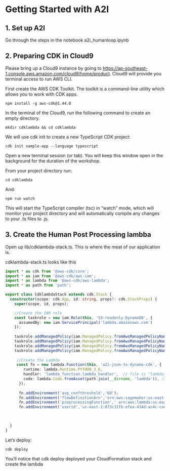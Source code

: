 # Getting Started with A2I

## 1. Set up A2I

Go through the steps in the notebook a2i_humanloop.ipynb 

## 2. Preparing CDK in Cloud9

Please bring up a Cloud9 instance by going to https://ap-southeast-1.console.aws.amazon.com/cloud9/home/product. Cloud9 will provide you terminal access to run AWS CLI.

First create the AWS CDK Toolkit. The toolkit is a command-line utility which allows you to work with CDK apps.

```
npm install -g aws-cdk@1.44.0

```

In the terminal of the Cloud9, run the following command to create an empty directory.

```
mkdir cdklambda && cd cdklambda

```

We will use cdk init to create a new TypeScript CDK project:

```
cdk init sample-app --language typescript

```

Open a new terminal session (or tab). You will keep this window open in the background for the duration of the workshop.

From your project directory run:

```
cd cdklambda

```

And:

```
npm run watch

```

This will start the TypeScript compiler (tsc) in “watch” mode, which will monitor your project directory and will automatically compile any changes to your .ts files to .js.

## 3. Create the Human Post Processing lambba

Open up lib/cdklambda-stack.ts. This is where the meat of our application is.

cdklambda-stack.ts looks like this

```ts
import * as cdk from '@aws-cdk/core';
import * as iam from '@aws-cdk/aws-iam';
import * as lambda from '@aws-cdk/aws-lambda';
import * as path from 'path';

export class CdklambdaStack extends cdk.Stack {
  constructor(scope: cdk.App, id: string, props?: cdk.StackProps) {
    super(scope, id, props);

    //Create the IAM role
    const taskrole = new iam.Role(this, 'S3-readonly-DynamoDB', {
      assumedBy: new iam.ServicePrincipal('lambda.amazonaws.com')
    });
    
    taskrole.addManagedPolicy(iam.ManagedPolicy.fromAwsManagedPolicyName('service-role/AWSIoTDataAccess'));
    taskrole.addManagedPolicy(iam.ManagedPolicy.fromAwsManagedPolicyName('service-role/AmazonS3ReadOnlyAccess'));
    taskrole.addManagedPolicy(iam.ManagedPolicy.fromAwsManagedPolicyName('service-role/AmazonDynamoDBFullAccess'));
    taskrole.addManagedPolicy(iam.ManagedPolicy.fromAwsManagedPolicyName('service-role/CloudWatchFullAccess'));
    
     //Create the Lambda
     const fn = new lambda.Function(this, 'a2i-json-to-dynamo-cdk', {
        runtime: lambda.Runtime.PYTHON_3_6,
        handler: 'lambda_function.lambda_handler',  // file is "lambda_function", function is "lambda_handler"
        code: lambda.Code.fromAsset(path.join(__dirname, 'lambda')), // code loaded from "lambda" directory
      });
      
      fn.addEnvironment('avg_confthreshold','60');
      fn.addEnvironment('flowDefinitionArn','arn:aws:sagemaker:us-east-1:077546553367:flow-definition/yuan-textract-demo-cd65cc50-2630-40b6-8664-e6f13e029f29');
      fn.addEnvironment('preprocessingFunction',' arn:aws:lambda:us-east-1:077546553367:function:PreProcessImage:$LATEST');
      fn.addEnvironment('userid','us-east-1:073c31fb-efea-434d-ac4c-caccbce7d42a');

    
    
  }
}

```

Let’s deploy:

```
cdk deploy

```

You’ll notice that cdk deploy deployed your CloudFormation stack and create the lambda


```

